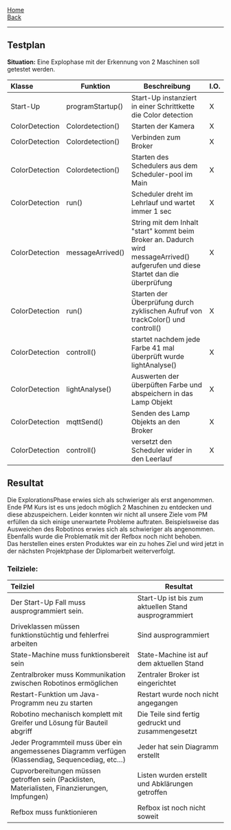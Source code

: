 [Home](home)   
[Back](DokuSolidus)   

***

## Testplan

**Situation:**  Eine Explophase mit der Erkennung von 2 Maschinen soll getestet werden.

| Klasse| Funktion | Beschreibung| I.O.| 
| :------- | --- | --- | :---- |
| Start-Up|programStartup()|Start-Up instanziert in einer Schrittkette die Color detection |X |
| ColorDetection|Colordetection()|Starten der Kamera |X |
| ColorDetection|Colordetection()|Verbinden zum Broker|X |
| ColorDetection|Colordetection()|Starten des Schedulers aus dem Scheduler-pool im Main |X |
| ColorDetection|run()|Scheduler dreht im Lehrlauf und wartet immer 1 sec|X |
| ColorDetection|messageArrived()|String mit dem Inhalt "start" kommt beim Broker an. Dadurch wird messageArrived() aufgerufen und diese Startet dan die überprüfung |X |
| ColorDetection|run()|Starten der Überprüfung durch zyklischen Aufruf von trackColor() und controll()|X |
| ColorDetection|controll()|startet nachdem jede Farbe 41 mal überprüft wurde lightAnalyse()|X |
| ColorDetection|lightAnalyse()|Auswerten der überpüften Farbe und abspeichern in das Lamp Objekt|X |
| ColorDetection|mqttSend()|Senden des Lamp Objekts an den Broker|X |
| ColorDetection|controll()|versetzt den Scheduler wider in den Leerlauf|X |


## Resultat  

Die ExplorationsPhase erwies sich als schwieriger als erst angenommen. Ende PM Kurs ist es uns jedoch möglich 2 Maschinen zu entdecken und diese abzuspeichern. 
Leider konnten wir nicht all unsere Ziele vom PM erfüllen da sich einige unerwartete Probleme auftraten. Beispielsweise das Ausweichen des Robotinos erwies sich als schwieriger als angenommen. Ebenfalls wurde die Problematik mit der Refbox noch nicht behoben.  
Das herstellen eines ersten Produktes war ein zu hohes Ziel und wird jetzt in der nächsten Projektphase der Diplomarbeit weiterverfolgt.

### Teilziele:
| Teilziel| Resultat |
| :------- | --- |
| Der Start-Up Fall muss ausprogrammiert sein.| Start-Up ist bis zum aktuellen Stand ausprogrammiert |
| Driveklassen müssen funktionstüchtig und fehlerfrei arbeiten | Sind ausprogrammiert |
| State-Machine muss funktionsbereit sein | State-Machine ist auf dem aktuellen Stand|
| Zentralbroker muss Kommunikation zwischen Robotinos ermöglichen | Zentraler Broker ist eingerichtet |
| Restart-Funktion um Java-Programm neu zu starten | Restart wurde noch nicht angegangen |
| Robotino mechanisch komplett mit Greifer und Lösung für Bauteil abgriff | Die Teile sind fertig gedruckt und zusammengesetzt |
| Jeder Programmteil muss über ein angemessenes Diagramm verfügen (Klassendiag, Sequencediag, etc…) | Jeder hat sein Diagramm erstellt|
| Cupvorbereitungen müssen getroffen sein (Packlisten, Materialisten, Finanzierungen, Impfungen) | Listen wurden erstellt und Abklärungen getroffen |
| Refbox muss funktionieren | Refbox ist noch nicht soweit |